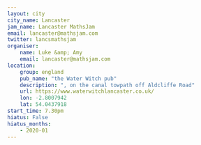 ```yaml
---
layout: city                                           
city_name: Lancaster                                                                
jam_name: Lancaster MathsJam
email: lancaster@mathsjam.com
twitter: lancsmathsjam
organiser:
    name: Luke &amp; Amy
    email: lancaster@mathsjam.com
location:
    group: england
    pub_name: "the Water Witch pub"
    description: ", on the canal towpath off Aldcliffe Road"
    url: https://www.waterwitchlancaster.co.uk/
    lon: -2.8007942
    lat: 54.0437918
start_time: 7.30pm
hiatus: False
hiatus_months:
    - 2020-01
---
```

